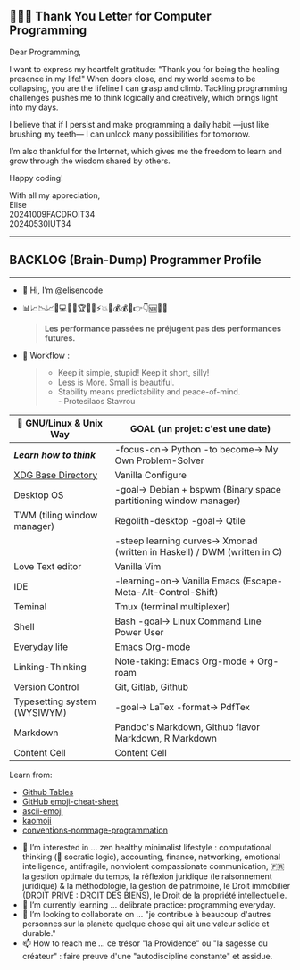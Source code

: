 ## 🪷👩‍💻 Thank You Letter for Computer Programming  

Dear Programming,  

I want to express my heartfelt gratitude: "Thank you for being the healing presence in my life!" When doors close, and my world seems to be collapsing, you are the lifeline I can grasp and climb. Tackling programming challenges pushes me to think logically and creatively, which brings light into my days.  

I believe that if I persist and make programming a daily habit —just like brushing my teeth— I can unlock many possibilities for tomorrow.  

I’m also thankful for the Internet, which gives me the freedom to learn and grow through the wisdom shared by others.  

Happy coding!  

With all my appreciation,  
Elise  
20241009FACDROIT34  
20240530IUT34  

---

## BACKLOG (Brain-Dump) Programmer Profile
---

- 👋 Hi, I’m @elisencode  

- 📊📈📉📈💪💻🚀⏰🏆🎯✅⚡️💥🎉💰💰💯👉👇🆕📝😉
  > **Les performance passées ne préjugent pas des performances futures.** 

- :footprints: Workflow : 
  > - Keep it simple, stupid! Keep it short, silly! 
  > - Less is More. Small is beautiful.
  > - Stability means predictability and peace-of-mind.<br> - Protesilaos Stavrou

| :dart: GNU/Linux & Unix Way | GOAL (un projet: c'est une date) |
| ------------- | ------------- |
| ***Learn how to think***  | -focus-on-> Python -to become-> My Own Problem-Solver |
| [XDG Base Directory](<https://wiki.archlinux.org/title/XDG_Base_Directory>)  | Vanilla Configure |
| Desktop OS  | -goal-> Debian + bspwm (Binary space partitioning window manager) |
| TWM (tiling window manager) | Regolith-desktop -goal-> Qtile  |
|   | -steep learning curves-> Xmonad (written in Haskell) / DWM (written in C)  |
| Love Text editor  | Vanilla Vim  |
| IDE  | -learning-on-> Vanilla Emacs (Escape-Meta-Alt-Control-Shift) |
| Teminal  | Tmux (terminal multiplexer) |
| Shell  | Bash -goal-> Linux Command Line Power User |
| Everyday life  | Emacs Org-mode  |
| Linking-Thinking | Note-taking: Emacs Org-mode + Org-roam  |
| Version Control  | Git, Gitlab, Github  |
| Typesetting system (WYSIWYM) | -goal-> LaTex -format-> PdfTex  |
| Markdown  | Pandoc's Markdown, Github flavor Markdown, R Markdown  |
| Content Cell  | Content Cell  |

Learn from:
* [Github Tables](<https://docs.github.com/en/github/writing-on-github/working-with-advanced-formatting/organizing-information-with-tables>)
* [GitHub emoji-cheat-sheet](<https://github.com/ikatyang/emoji-cheat-sheet/blob/master/README.md#computer>)
* [ascii-emoji](<https://github.com/dysfunc/ascii-emoji>)
* [kaomoji](<https://wprock.fr/t/kaomoji/>)
* [conventions-nommage-programmation](<https://wprock.fr/blog/conventions-nommage-programmation/>)

- 👀 I’m interested in ... zen healthy minimalist lifestyle : computational thinking (🤔 socratic logic), accounting, finance, networking, emotional intelligence, antifragile, nonviolent compassionate communication, :fr: la gestion optimale du temps, la réflexion juridique (le raisonnement juridique) & la méthodologie, la gestion de patrimoine, le Droit immobilier (DROIT PRIVÉ : DROIT DES BIENS), le Droit de la propriété intellectuelle.
- 🌱 I’m currently learning ... delibrate practice: programming everyday.
- 💞️ I’m looking to collaborate on ... "je contribue à beaucoup d'autres personnes sur la planète quelque chose qui ait une valeur solide et durable."
- 📫 How to reach me ... ce trésor "la Providence" ou "la sagesse du créateur" : faire preuve d'une "autodiscipline constante" et assidue.

<!---
ELISENCODE/ELISENCODE is a ✨ special ✨ repository because its `README.md` (this file) appears on your GitHub profile.
You can click the Preview link to take a look at your changes.
--->
